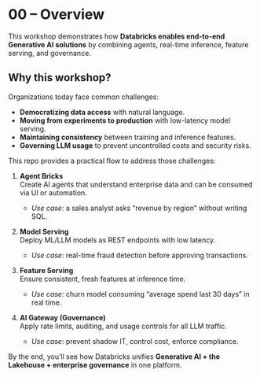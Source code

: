 # 00 – Overview

This workshop demonstrates how **Databricks enables end-to-end Generative AI solutions** by combining agents, real-time inference, feature serving, and governance.

## Why this workshop?

Organizations today face common challenges:
- **Democratizing data access** with natural language.
- **Moving from experiments to production** with low-latency model serving.
- **Maintaining consistency** between training and inference features.
- **Governing LLM usage** to prevent uncontrolled costs and security risks.

This repo provides a practical flow to address those challenges:

1. **Agent Bricks**  
   Create AI agents that understand enterprise data and can be consumed via UI or automation.  
   - *Use case*: a sales analyst asks “revenue by region” without writing SQL.  

2. **Model Serving**  
   Deploy ML/LLM models as REST endpoints with low latency.  
   - *Use case*: real-time fraud detection before approving transactions.  

3. **Feature Serving**  
   Ensure consistent, fresh features at inference time.  
   - *Use case*: churn model consuming “average spend last 30 days” in real time.  

4. **AI Gateway (Governance)**  
   Apply rate limits, auditing, and usage controls for all LLM traffic.  
   - *Use case*: prevent shadow IT, control cost, enforce compliance.  

By the end, you’ll see how Databricks unifies **Generative AI + the Lakehouse + enterprise governance** in one platform.
